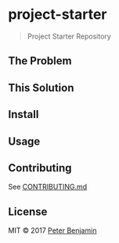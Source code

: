 # project-starter

> Project Starter Repository

## The Problem

## This Solution

## Install

## Usage

## Contributing

See [CONTRIBUTING.md](CONTRIBUTING.md)

## License

MIT &copy; 2017 [Peter Benjamin](https://peterembenjamin.github.io/)

